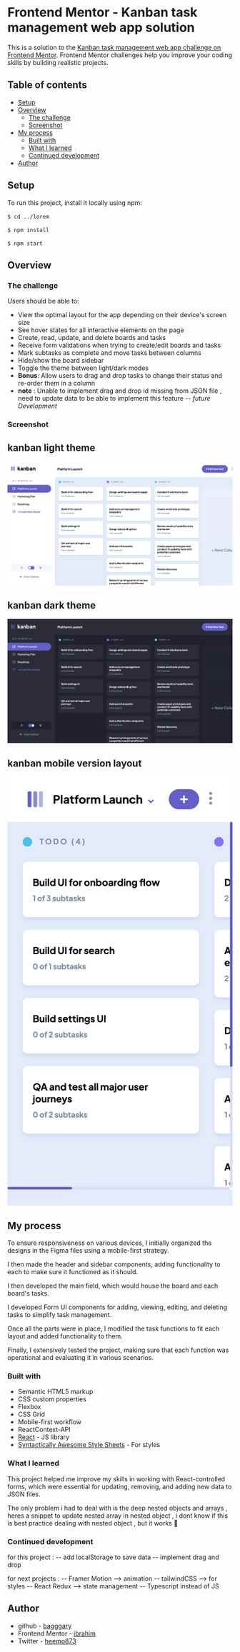 # Frontend Mentor - Kanban task management web app solution

This is a solution to the [Kanban task management web app challenge on Frontend Mentor](https://www.frontendmentor.io/challenges/kanban-task-management-web-app-wgQLt-HlbB). Frontend Mentor challenges help you improve your coding skills by building realistic projects.

## Table of contents

- [Setup](#setup)
- [Overview](#overview)
  - [The challenge](#the-challenge)
  - [Screenshot](#screenshot)
- [My process](#my-process)
  - [Built with](#built-with)
  - [What I learned](#what-i-learned)
  - [Continued development](#continued-development)
- [Author](#author)

## Setup

To run this project, install it locally using npm:

```
$ cd ../lorem
```

```
$ npm install
```

```
$ npm start
```

## Overview

### The challenge

Users should be able to:

- View the optimal layout for the app depending on their device's screen size
- See hover states for all interactive elements on the page
- Create, read, update, and delete boards and tasks
- Receive form validations when trying to create/edit boards and tasks
- Mark subtasks as complete and move tasks between columns
- Hide/show the board sidebar
- Toggle the theme between light/dark modes
- **Bonus**: Allow users to drag and drop tasks to change their status and re-order them in a column
- **note** : Unable to implement drag and drop id missing from JSON file , need to update data to be able to implement this feature -- _future Development_

### Screenshot

## kanban light theme

![](./src/assets/screenshot/Kanban-light.png)

## kanban dark theme

![](./src/assets/screenshot/Kanban-dark.png)

## kanban mobile version layout

![](./src/assets/screenshot/Kanban-mobile.png)

## My process

To ensure responsiveness on various devices, I initially organized the designs in the Figma files using a mobile-first strategy.

I then made the header and sidebar components, adding functionality to each to make sure it functioned as it should.

I then developed the main field, which would house the board and each board's tasks.

I developed Form UI components for adding, viewing, editing, and deleting tasks to simplify task management.

Once all the parts were in place, I modified the task functions to fit each layout and added functionality to them.

Finally, I extensively tested the project, making sure that each function was operational and evaluating it in various scenarios.

### Built with

- Semantic HTML5 markup
- CSS custom properties
- Flexbox
- CSS Grid
- Mobile-first workflow
- ReactContext-API
- [React](https://reactjs.org/) - JS library
- [Syntactically Awesome Style Sheets](https://sass-lang.com/) - For styles

### What I learned

This project helped me improve my skills in working with React-controlled forms, which were essential for updating, removing, and adding new data to JSON files.

The only problem i had to deal with is the deep nested objects and arrays , heres a snippet to update nested array in nested object , i dont know if this is best practice dealing with nested object , but it works 🤷

### Continued development

for this project :
-- add localStorage to save data
-- implement drag and drop

for next projects :
-- Framer Motion --> animation
-- tailwindCSS --> for styles
-- React Redux --> state management
-- Typescript instead of JS

## Author

- github - [bagggary](https://github.com/bagggary)
- Frontend Mentor - [ibrahim](https://www.frontendmentor.io/profile/ENG-SKYLER)
- Twitter - [heemo873](https://twitter.com/heemo873)
